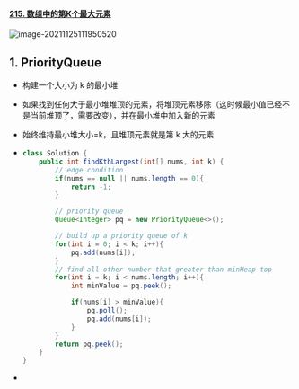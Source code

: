 #### [215. 数组中的第K个最大元素](https://leetcode-cn.com/problems/kth-largest-element-in-an-array/)

![image-20211125111950520](https://raw.githubusercontent.com/TWDH/Leetcode-From-Zero/pictures/img/image-20211125111950520.png)

## 1. PriorityQueue

- 构建一个大小为 k 的最小堆

- 如果找到任何大于最小堆堆顶的元素，将堆顶元素移除（这时候最小值已经不是当前堆顶了，需要改变），并在最小堆中加入新的元素

- 始终维持最小堆大小=k，且堆顶元素就是第 k 大的元素

- ```java
  class Solution {
      public int findKthLargest(int[] nums, int k) {
          // edge condition
          if(nums == null || nums.length == 0){
              return -1;
          }
  
          // priority queue
          Queue<Integer> pq = new PriorityQueue<>();
  
          // build up a priority queue of k
          for(int i = 0; i < k; i++){
              pq.add(nums[i]);
          }
          // find all other number that greater than minHeap top
          for(int i = k; i < nums.length; i++){
              int minValue = pq.peek();
  
              if(nums[i] > minValue){
                  pq.poll();
                  pq.add(nums[i]);
              }
          }
          return pq.peek();
      }
  }
  ```

- 